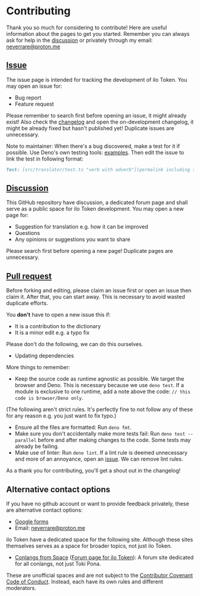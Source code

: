# Contributing

Thank you so much for considering to contribute! Here are useful information
about the pages to get you started. Remember you can always ask for help in the
[discussion](#Discussion) or privately through my email:
[neverrare@proton.me](mailto:neverrare@proton.me)

## [Issue](https://github.com/ilo-token/ilo-token.github.io/issues)

The issue page is intended for tracking the development of ilo Token. You may
open an issue for:

- Bug report
- Feature request

Please remember to search first before opening an issue, it might already exist!
Also check the [changelog](./CHANGELOG.md) and open the on-development
changelog, it might be already fixed but hasn't published yet! Duplicate issues
are unnecessary.

Note to maintainer: When there's a bug discovered, make a test for it if
possible. Use Deno's own testing tools:
[examples](https://github.com/ilo-token/ilo-token.github.io/blob/master/src/translator/test.ts).
Then edit the issue to link the test in following format:

```md
Test: [src/translator/test.ts "verb with adverb"](permalink including the lines)
```

## [Discussion](https://github.com/ilo-token/ilo-token.github.io/discussions)

This GitHub repository have discussion, a dedicated forum page and shall serve
as a public space for ilo Token development. You may open a new page for:

- Suggestion for translation e.g. how it can be improved
- Questions
- Any opinions or suggestions you want to share

Please search first before opening a new page! Duplicate pages are unnecessary.

## [Pull request](https://github.com/ilo-token/ilo-token.github.io/pulls)

Before forking and editing, please claim an issue first or open an issue then
claim it. After that, you can start away. This is necessary to avoid wasted
duplicate efforts.

You **don't** have to open a new issue this if:

- It is a contribution to the dictionary
- It is a minor edit e.g. a typo fix

Please don't do the following, we can do this ourselves.

- Updating dependencies

More things to remember:

- Keep the source code as runtime agnostic as possible. We target the browser
  and Deno. This is necessary because we use `deno test`. If a module is
  exclusive to one runtime, add a note above the code:
  `// this code is browser/Deno only`.

(The following aren't strict rules. It's perfectly fine to not follow any of
these for any reason e.g. you just want to fix typo.)

- Ensure all the files are formatted: Run `deno fmt`.
- Make sure you don't accidentally make more tests fail: Run
  `deno test --parallel` before and after making changes to the code. Some tests
  may already be failing.
- Make use of linter: Run `deno lint`. If a lint rule is deemed unnecessary and
  more of an annoyance, open an [issue](#issue). We can remove lint rules.

As a thank you for contributing, you'll get a shout out in the changelog!

## Alternative contact options

If you have no github account or want to provide feedback privately, these are
alternative contact options:

- [Google forms](https://docs.google.com/forms/d/e/1FAIpQLSfdDEMbde9mieybZdbZr8haRzNzGsg0BVkuTIzuHaATCdcrlw/viewform?usp=sf_link)
- Email: [neverrare@proton.me](mailto:neverrare@proton.me)

ilo Token have a dedicated space for the following site. Although these sites
themselves serves as a space for broader topics, not just ilo Token.

<!--
- [ma pona pi toki pona Discord Server](https://discord.gg/Byqn5z9)
  ([Thread for ilo Token](https://discord.com/channels/301377942062366741/1053538532993548320)):
  A Discord server for Toki Pona.
- [r/ProgrammingLanguages Discord Server](https://discord.gg/4Kjt3ZE)
  ([Channel for ilo Token](https://discord.com/channels/530598289813536771/1224854915214737522)):
  A Discord server for programming language development. While ilo Token isn't a
  programming language, it uses similar techniques found in programming language
  development e.g. parsing.
  -->

- [Conlangs from Space](https://conlangsfrom.space/)
  ([Forum page for ilo Token](https://conlangsfrom.space/t/ilo-token-a-wip-rule-based-toki-pona-to-english-translator/452)):
  A forum site dedicated for all conlangs, not just Toki Pona.

These are unofficial spaces and are not subject to the
[Contributor Covenant Code of Conduct](https://github.com/ilo-token/ilo-token.github.io/blob/master/CODE_OF_CONDUCT.md).
Instead, each have its own rules and different moderators.
